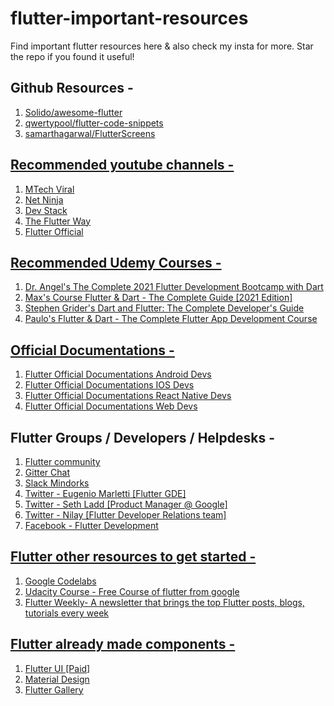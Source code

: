 # flutter-important-resources
Find important flutter resources here & also check my insta for more. Star the repo if you found it useful!

## Github Resources -

<ol>
<li><a href="https://github.com/Solido/awesome-flutter">  Solido/awesome-flutter </li>
<li><a href="https://github.com/qwertypool/flutter-code-snippets">  qwertypool/flutter-code-snippets</li>
<li><a href="https://github.com/samarthagarwal/FlutterScreens"> samarthagarwal/FlutterScreens</li>
</ol>
  

## Recommended youtube channels -
<ol>
<li><a href=https://www.youtube.com/channel/UCFTM1FGjZSkoSPDZgtbp7hA">  MTech Viral  </li>
<li><a href=https://www.youtube.com/channel/UCW5YeuERMmlnqo4oq8vwUpg">  Net Ninja</li>
<li><a href=https://www.youtube.com/channel/UCE9YNto5Fc8u7DdOTuCm8rw">  Dev Stack</li>
<li><a href=https://www.youtube.com/channel/UCJm7i4g4z7ZGcJA_HKHLCVw">  The Flutter Way</li>
<li><a href=https://www.youtube.com/channel/UCwXdFgeE9KYzlDdR7TG9cMw">  Flutter Official</li>
</ol>

## Recommended Udemy Courses -
  
<ol>
<li><a href="https://www.udemy.com/course/flutter-bootcamp-with-dart/">  Dr. Angel's The Complete 2021 Flutter Development Bootcamp with Dart  </li>
<li><a href="https://www.udemy.com/course/learn-flutter-dart-to-build-ios-android-apps/">  Max's Course Flutter & Dart - The Complete Guide [2021 Edition]</li>
<li><a href="https://www.udemy.com/course/dart-and-flutter-the-complete-developers-guide/">  Stephen Grider's Dart and Flutter: The Complete Developer's Guide </li>
<li><a href="https://www.udemy.com/course/flutter-dart-the-complete-flutter-app-development-course/">  Paulo's Flutter & Dart - The Complete Flutter App Development Course</li>
</ol>

## Official Documentations -
  
<ol>
<li><a href="https://flutter.dev/docs/get-started/flutter-for/android-devs">  Flutter Official Documentations Android Devs </li>
<li><a href="https://flutter.dev/docs/get-started/flutter-for/ios-devs">  Flutter Official Documentations IOS Devs</li>
<li><a href="https://flutter.dev/docs/get-started/flutter-for/react-native-devs">  Flutter Official Documentations React Native Devs</li>
<li><a href="https://flutter.dev/docs/get-started/flutter-for/web-devs" target="_top">  Flutter Official Documentations Web Devs</a></li>
</ol>
  
## Flutter Groups / Developers / Helpdesks - 
  
<ol>
<li><a href="https://flutter.dev/community">Flutter community </li>
<li><a href="https://gitter.im/flutter/flutter">Gitter Chat </li>
<li><a href="https://mindorks.com/connect-with-us">  Slack Mindorks </li>
<li><a href="https://twitter.com/workingkills">  Twitter - Eugenio Marletti [Flutter GDE]</li>
<li><a href="https://twitter.com/sethladd" target="_top">  Twitter - Seth Ladd [Product Manager @ Google] </a></li>
<li><a href="https://twitter.com/nlycskn">  Twitter - Nilay [Flutter Developer Relations team]</li>
<li><a href="https://www.facebook.com/groups/flutterdevelopment/?multi_permalinks=1191615607970793&notif_id=1624876439655372&notif_t=group_highlights&ref=notif">  Facebook - Flutter Development</li>
</ol>
  
## Flutter other resources to get started -  
  <ol>
<li><a href="https://codelabs.developers.google.com/?cat=flutter">  Google Codelabs </li>
<li><a href="https://www.udacity.com/course/build-native-mobile-apps-with-flutter--ud905"> Udacity Course - Free Course of flutter from google</li>
<li><a href="https://flutterweekly.net/"> Flutter Weekly- A newsletter that brings the top Flutter posts, blogs, tutorials every week</li>
</ol>
  
## Flutter already made components -
<ol>
<li><a href="https://flutterui.design/">  Flutter UI [Paid] </li>
<li><a href="https://material.io/develop/flutter">  Material Design </li>
<li><a href="https://gallery.flutter.dev/#/">  Flutter Gallery</li>
</ol>
